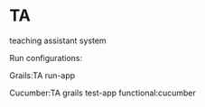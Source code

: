 # TA
teaching assistant system


Run configurations:

Grails:TA
run-app

Cucumber:TA
grails test-app functional:cucumber
